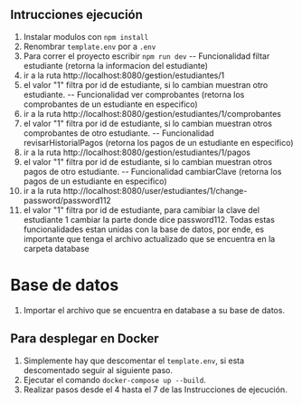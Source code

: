 ## Intrucciones ejecución

1. Instalar modulos con `npm install`
2. Renombrar `template.env` por a `.env`
3. Para correr el proyecto escribir `npm run dev`
-- Funcionalidad filtar estudiante (retorna la informacion del estudiante)
4. ir a la ruta http://localhost:8080/gestion/estudiantes/1
5. el valor "1" filtra por id de estudiante, si lo cambian muestran otro estudiante.
-- Funcionalidad ver comprobantes  (retorna los comprobantes de un estudiante en especifico)
6. ir a la ruta http://localhost:8080/gestion/estudiantes/1/comprobantes
7. el valor "1" filtra por id de estudiante, si lo cambian muestran otros comprobantes de otro estudiante.
-- Funcionalidad revisarHistorialPagos  (retorna los pagos de un estudiante en especifico)
6. ir a la ruta http://localhost:8080/gestion/estudiantes/1/pagos
7. el valor "1" filtra por id de estudiante, si lo cambian muestran otros pagos de otro estudiante.
-- Funcionalidad cambiarClave  (retorna los pagos de un estudiante en especifico)
6. ir a la ruta http://localhost:8080/user/estudiantes/1/change-password/password112
7. el valor "1" filtra por id de estudiante, para camibiar la clave del estudiante 1 cambiar la parte donde dice password112.
Todas estas funcionalidades estan unidas con la base de datos, por ende, es importante que tenga el archivo actualizado que se encuentra en la carpeta database

# Base de datos
1. Importar el archivo que se encuentra en database a su base de datos.
## Para desplegar en Docker
1. Simplemente hay que descomentar el `template.env`, si esta descomentado seguir al siguiente paso.
2. Ejecutar el comando `docker-compose up --build`.
3. Realizar pasos desde el 4 hasta el 7 de las Instrucciones de ejecución.